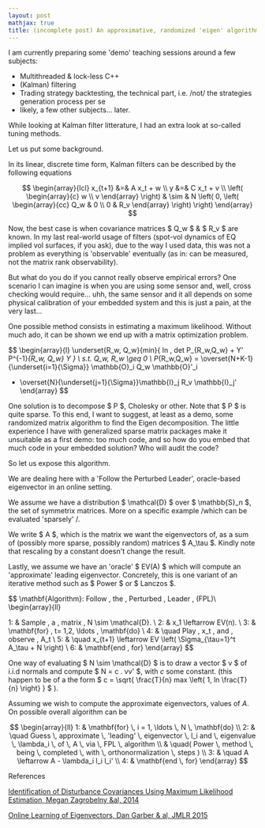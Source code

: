 ```yaml
---
layout: post
mathjax: true
title: (incomplete post) An approximative, randomized 'eigen' algorithm
---
```


I am currently preparing some 'demo' teaching sessions around a few subjects:
- Multithreaded & lock-less C++
- (Kalman) filtering
- Trading strategy backtesting, the technical part, i.e. /not/ the strategies generation process per se
- likely, a few other subjects... later.

While looking at Kalman filter litterature, I had an extra look at so-called tuning methods.

Let us put some background.

In its linear, discrete time form, Kalman filters can be described by the following equations

$$
\begin{array}{lcl}
x_{t+1} &=& A x_t + w \\
y &=& C x_t + v  \\
\left( \begin{array}{c} w \\ v \end{array} \right) & \sim & 
N \left( 0, 
\left(
  \begin{array}{cc}
    Q_w & 0 \\
    0 & R_v
  \end{array}
  \right)
\right)
\end{array} 
$$

Now, the best case is when covariance matrices $ Q_w $ & $ R_v $ are known.
In my last real-world usage of filters (spot-vol dynamics of EQ implied vol surfaces, if you ask), due to the way I used data, 
this was not a problem as everything is 'observable' eventually (as in: can be measured, not the matrix rank observability).

But what do you do if you cannot really observe empirical errors? One scenario I can imagine is when you are using some sensor 
and, well, cross checking would require... uhh, the same sensor and it all depends on some physical calibration of your
embedded system and this is just a pain, at the very last... 

One possible method consists in estimating a maximum likelihood.
Without much ado, it can be shown we end up with a matrix optimization problem.

$$
\begin{array}{l}
\underset{R_w, Q_w}{min}{ ln \, det P_{R_w,Q_w} + Y' P^{-1}_{R_w, Q_w} Y } \\
s.t. Q_w, R_w \geq 0 \\
P_{R_w,Q_w} = \overset{N+K-1}{\underset{i=1}{\Sigma}} \mathbb{O}_i Q_w \mathbb{O}'_i
+ \overset{N}{\underset{j=1}{\Sigma}}\mathbb{I}_j R_v \mathbb{I}_j'
\end{array}
$$

One solution is to decompose $ P $, Cholesky or other. Note that $ P $ is quite sparse.
To this end, I want to suggest, at least as a demo, some randomized matrix algorithm to find the Eigen decomposition.
The little experience I have with generalized sparse matrix packages make it unsuitable as a first demo: too much code, and 
so how do you embed that much code in your embedded solution? Who will audit the code?

So let us expose this algorithm.

We are dealing here with a 'Follow the Perturbed Leader', oracle-based eigenvector in an online setting.

We assume we have a distribution $ \mathcal{D} $ over $ \mathbb{S}_n $, the set of symmetrix matrices. 
More on a specific example /which can be evaluated 'sparsely' /.

We write $ A $, which is the matrix we want the eigenvectors of, as a sum of (possibly more sparse, possibly random) matrices $ A_\tau $. Kindly note that rescaling by a constant doesn't change the result.

Lastly, we assume we have an 'oracle' $ EV(A) $ which will compute an 'approximate' leading eigenvector. Concretely, this is one variant of an iterative method such as $ Power $ or $ Lanczos $.

$$
\mathbf{Algorithm}: Follow \, the \, Perturbed \, Leader \, (FPL)\\
\begin{array}{ll}

1: & Sample \, a \, matrix \, N \sim \mathcal{D}. \\
2: & x_1 \leftarrow EV(n). \\
3: & \mathbf{for} \, t= 1,2, \ldots \, \mathbf{do} \\
4: & \quad Play \, x_t \, and \, observe \, A_t \\
5: & \quad x_{t+1} \leftarrow EV \left( \Sigma_{\tau=1}^t A_\tau + N \right) \\
6: & \mathbf{end \, for}
\end{array}
$$

One way of evaluating $ N \sim \mathcal{D} $ is to draw a vector $ v $ of i.i.d normals and compute $ N = c . vv' $, with $c$ some constant. (this happen to be of a the form $ c = \sqrt{ \frac{T}{n} max \left\{ 1, ln \frac{T}{n} \right\} } $ ).

Assuming we wish to compute the approximate eigenvectors, values of $A$. On possible overall algorithm can be

$$
\begin{array}{ll}
1: & \mathbf{for} \, i = 1, \ldots \, N \, \mathbf{do} \\
2: & \quad Guess \, approximate \, 'leading' \, eigenvector \, l_i and \, eigenvalue \, \lambda_i \, of \, A \, via
 \, FPL \, algorithm \\
   & \quad( Power \, method \, being \, completed \, with \, orthonormalization \, steps ) \\
3: & \quad A \leftarrow A - \lambda_i l_i l_i' \\
4: & \mathbf{end \, for}
\end{array}
$$

References

[Identification of Disturbance Covariances Using Maximum Likelihood Estimation, Megan Zagrobelny &al, 2014](https://pdfs.semanticscholar.org/3f25/e01aaa64f7d5744288926b89b42f25c847ad.pdf)

[Online Learning of Eigenvectors, Dan Garber & al, JMLR 2015](http://proceedings.mlr.press/v37/garberb15-supp.pdf)

